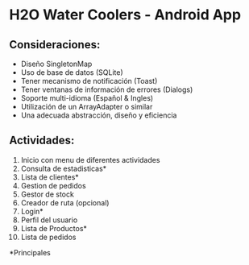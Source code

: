 # H2O Water Coolers - Android App

## Consideraciones:
- Diseño SingletonMap
- Uso de base de datos (SQLite)
- Tener mecanismo de notificación (Toast)
- Tener ventanas de información de errores (Dialogs)
- Soporte multi-idioma (Español & Ingles)
- Utilización de un ArrayAdapter o similar
- Una adecuada abstracción, diseño y eficiencia

## Actividades:
1. Inicio con menu de diferentes actividades
2. Consulta de estadisticas*
3. Lista de clientes*
4. Gestion de pedidos
5. Gestor de stock
6. Creador de ruta (opcional)
7. Login*
8. Perfil del usuario
9. Lista de Productos*
10. Lista de pedidos

*Principales
